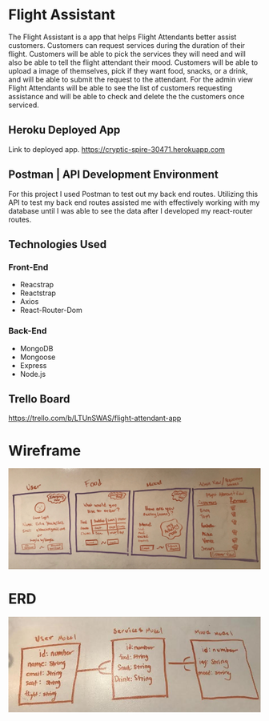 # Flight Assistant
The Flight Assistant is a app that helps Flight Attendants better assist customers. Customers can request services during the duration of their flight. Customers will be able to pick the services they will need and will also be able to tell the flight attendant their mood. Customers will be able to upload a image of themselves, pick if they want food, snacks, or a drink, and will be able to submit the request to the attendant. For the admin view Flight Attendants will be able to see the list of customers requesting assistance and will be able to check and delete the the customers once serviced.

## Heroku Deployed App
Link to deployed app.
https://cryptic-spire-30471.herokuapp.com

## Postman | API Development Environment
For this project I used Postman to test out my back end routes. Utilizing this API to test my back end routes assisted me with effectively working with my database until I was able to see the data after I developed my react-router routes.


## Technologies Used
### Front-End
* Reacstrap
* Reactstrap
* Axios
* React-Router-Dom
### Back-End
* MongoDB
* Mongoose
* Express
* Node.js

## Trello Board 
https://trello.com/b/LTUnSWAS/flight-attendant-app


# Wireframe

![Wireframe](https://github.com/elshack09/flight-assistant/blob/master/images/IMG_3611.JPG)

# ERD 
![ERD](https://github.com/elshack09/flight-assistant/blob/master/images/erd.jpg)
